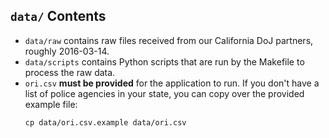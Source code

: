 ## `data/` Contents

- `data/raw` contains raw files received from our California DoJ partners, roughly 2016-03-14.
- `data/scripts` contains Python scripts that are run by the Makefile to process the raw data.
- `ori.csv` **must be provided** for the application to run. If you don't have a list of police agencies in your state, you can copy over the provided example file:
  ```
  cp data/ori.csv.example data/ori.csv
  ```
